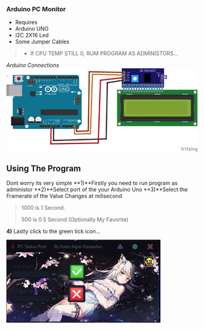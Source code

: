 ### Arduino PC Monitor

- Requires
- Arduino UNO
- I2C 2X16 Led
- Some Jumper Cables
> - If CPU TEMP STILL 0, RUM PROGRAM AS ADMİNİSTORS...

*Arduino Connections*
![](https://github.com/KaanAlper/Arduino-PC-Status/blob/main/Arduino%20Code/Arduino%20Connections.png)

## Using The Program
Dont worry its very simple
**1)**Firstly you need to run program as administor
**2)**Select port of the your Arduino Uno
**3)**Select the Framerate of the Value Changes at milisecond
> 1000 is 1 Second.
> 
> 500 is 0.5 Second (Optionally My Favorite)

**4)** Lastly click to the green tick icon...

![](https://github.com/KaanAlper/Arduino-PC-Status/blob/main/Program%20Code/resim_2022-10-13_201135864.png)
